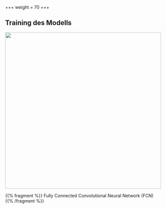 +++
weight = 70
+++

## Training des Modells

<img src="images/node_training.svg" width=500>   

{{% fragment %}}
Fully Connected Convolutional Neural Network (FCN)
{{% /fragment %}}
